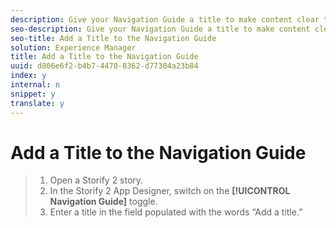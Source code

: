 ```yaml
---
description: Give your Navigation Guide a title to make content clear to your site visitors.
seo-description: Give your Navigation Guide a title to make content clear to your site visitors.
seo-title: Add a Title to the Navigation Guide
solution: Experience Manager
title: Add a Title to the Navigation Guide
uuid: d806e6f2-b4b7-4470-8362-d77304a23b84
index: y
internal: n
snippet: y
translate: y
---
```


# Add a Title to the Navigation Guide


>1. Open a Storify 2 story.
>1. In the Storify 2 App Designer, switch on the **[!UICONTROL  Navigation Guide]** toggle.
>1. Enter a title in the field populated with the words “Add a title.”
